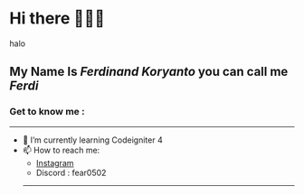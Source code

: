 # Hi there 🙋🏻‍♂️
 halo
## **My Name Is _Ferdinand Koryanto_ you can call me _Ferdi_**
### Get to know me :
---
- 📖 I’m currently learning Codeigniter 4
- 📫 How to reach me:
  * [Instagram](https://www.instagram.com/_ferdinandk)
  * Discord : fear0502
  ---


